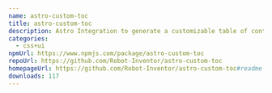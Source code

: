 ```yaml
---
name: astro-custom-toc
title: astro-custom-toc
description: Astro Integration to generate a customizable table of contents
categories:
  - css+ui
npmUrl: https://www.npmjs.com/package/astro-custom-toc
repoUrl: https://github.com/Robot-Inventor/astro-custom-toc
homepageUrl: https://github.com/Robot-Inventor/astro-custom-toc#readme
downloads: 117
---
```

